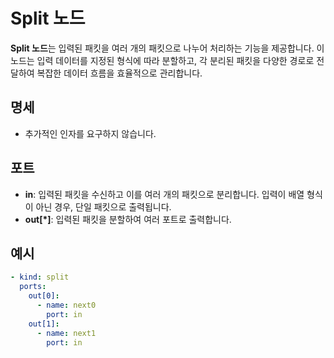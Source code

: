 # Split 노드

**Split 노드**는 입력된 패킷을 여러 개의 패킷으로 나누어 처리하는 기능을 제공합니다. 이 노드는 입력 데이터를 지정된 형식에 따라 분할하고, 각 분리된 패킷을 다양한 경로로 전달하여 복잡한 데이터 흐름을 효율적으로 관리합니다.

## 명세

- 추가적인 인자를 요구하지 않습니다.

## 포트

- **in**: 입력된 패킷을 수신하고 이를 여러 개의 패킷으로 분리합니다. 입력이 배열 형식이 아닌 경우, 단일 패킷으로 출력됩니다.
- **out[*]**: 입력된 패킷을 분할하여 여러 포트로 출력합니다.

## 예시

```yaml
- kind: split
  ports:
    out[0]:
      - name: next0
        port: in
    out[1]:
      - name: next1
        port: in
```
